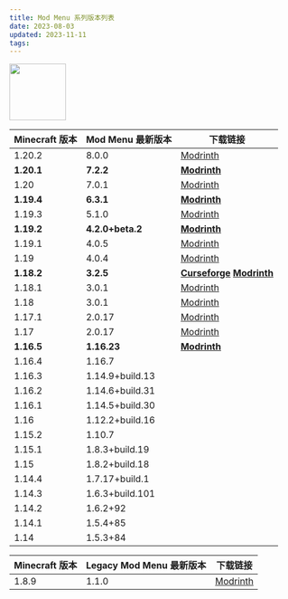 ```yaml
---
title: Mod Menu 系列版本列表
date: 2023-08-03
updated: 2023-11-11
tags:
---
```


[<img src="https://cdn.modrinth.com/data/mOgUt4GM/icon.png" width="100px" height="100px">](https://modrinth.com/mod/modmenu)

| Minecraft 版本 | Mod Menu 最新版本 | 下载链接                                                                                                                                                            |
| -------------- | ----------------- | ------------------------------------------------------------------------------------------------------------------------------------------------------------------- |
| 1.20.2         | 8.0.0             | [Modrinth](https://cdn.modrinth.com/data/mOgUt4GM/versions/TwfjidT5/modmenu-8.0.0.jar)                                                                              |
| **1.20.1**     | **7.2.2**         | **[Modrinth](https://cdn.modrinth.com/data/mOgUt4GM/versions/lEkperf6/modmenu-7.2.2.jar)**                                                                          |
| 1.20           | 7.0.1             | [Modrinth](https://cdn.modrinth.com/data/mOgUt4GM/versions/RTFDnTKf/modmenu-7.0.1.jar)                                                                              |
| **1.19.4**     | **6.3.1**         | **[Modrinth](https://cdn.modrinth.com/data/mOgUt4GM/versions/lMqXEzUw/modmenu-6.3.1.jar)**                                                                          |
| 1.19.3         | 5.1.0             | [Modrinth](https://cdn.modrinth.com/data/mOgUt4GM/versions/id0aLmxO/modmenu-5.1.0.jar)                                                                              |
| **1.19.2**     | **4.2.0+beta.2**  | **[Modrinth](https://cdn.modrinth.com/data/mOgUt4GM/versions/gSoPJyVn/modmenu-4.2.0-beta.2.jar)**                                                                   |
| 1.19.1         | 4.0.5             | [Modrinth](https://cdn.modrinth.com/data/mOgUt4GM/versions/4.0.5/modmenu-4.0.5.jar)                                                                                 |
| 1.19           | 4.0.4             | [Modrinth](https://cdn.modrinth.com/data/mOgUt4GM/versions/4.0.4/modmenu-4.0.4.jar)                                                                                 |
| **1.18.2**     | **3.2.5**         | **[Curseforge](https://edge.forgecdn.net/files/4145/213/modmenu-3.2.5.jar) [Modrinth](https://cdn.modrinth.com/data/mOgUt4GM/versions/nVxObSbX/modmenu-3.2.5.jar)** |
| 1.18.1         | 3.0.1             | [Modrinth](https://cdn.modrinth.com/data/mOgUt4GM/versions/3.0.1/modmenu-3.0.1.jar)                                                                                 |
| 1.18           | 3.0.1             | [Modrinth](https://cdn.modrinth.com/data/mOgUt4GM/versions/3.0.1/modmenu-3.0.1.jar)                                                                                 |
| 1.17.1         | 2.0.17            | [Modrinth](https://cdn.modrinth.com/data/mOgUt4GM/versions/7kh2ofyR/modmenu-2.0.17.jar)                                                                             |
| 1.17           | 2.0.17            | [Modrinth](https://cdn.modrinth.com/data/mOgUt4GM/versions/7kh2ofyR/modmenu-2.0.17.jar)                                                                             |
| **1.16.5**     | **1.16.23**       | **[Modrinth](https://cdn.modrinth.com/data/mOgUt4GM/versions/1.16.23/modmenu-1.16.23.jar)**                                                                         |
| 1.16.4         | 1.16.7            |                                                                                                                                                                     |
| 1.16.3         | 1.14.9+build.13   |                                                                                                                                                                     |
| 1.16.2         | 1.14.6+build.31   |                                                                                                                                                                     |
| 1.16.1         | 1.14.5+build.30   |                                                                                                                                                                     |
| 1.16           | 1.12.2+build.16   |                                                                                                                                                                     |
| 1.15.2         | 1.10.7            |                                                                                                                                                                     |
| 1.15.1         | 1.8.3+build.19    |                                                                                                                                                                     |
| 1.15           | 1.8.2+build.18    |                                                                                                                                                                     |
| 1.14.4         | 1.7.17+build.1    |                                                                                                                                                                     |
| 1.14.3         | 1.6.3+build.101   |                                                                                                                                                                     |
| 1.14.2         | 1.6.2+92          |                                                                                                                                                                     |
| 1.14.1         | 1.5.4+85          |                                                                                                                                                                     |
| 1.14           | 1.5.3+84          |                                                                                                                                                                     |

| Minecraft 版本 | Legacy Mod Menu 最新版本 | 下载链接                                                                                      |
| -------------- | ------------------------ | --------------------------------------------------------------------------------------------- |
| 1.8.9          | 1.1.0                    | [Modrinth](https://cdn.modrinth.com/data/XzTYkVLx/versions/r7PigOJk/legacy-modmenu-1.1.0.jar) |

